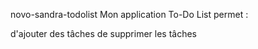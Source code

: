 novo-sandra-todolist
Mon application To-Do List permet :

d'ajouter des tâches
de supprimer les tâches
